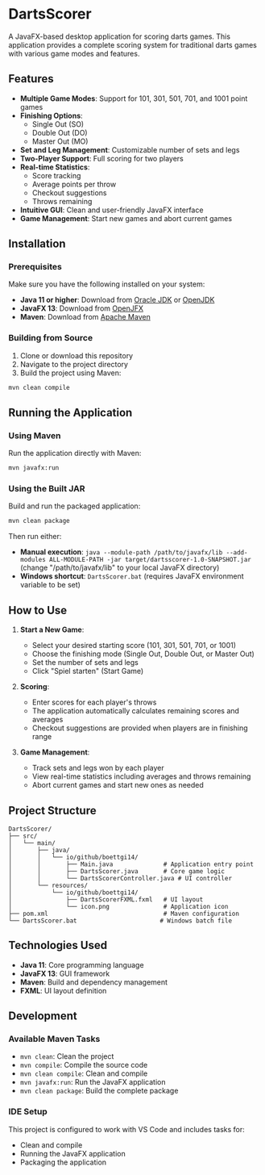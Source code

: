 # DartsScorer

A JavaFX-based desktop application for scoring darts games. This application provides a complete scoring system for traditional darts games with various game modes and features.

## Features

- **Multiple Game Modes**: Support for 101, 301, 501, 701, and 1001 point games
- **Finishing Options**: 
  - Single Out (SO)
  - Double Out (DO) 
  - Master Out (MO)
- **Set and Leg Management**: Customizable number of sets and legs
- **Two-Player Support**: Full scoring for two players
- **Real-time Statistics**:
  - Score tracking
  - Average points per throw
  - Checkout suggestions
  - Throws remaining
- **Intuitive GUI**: Clean and user-friendly JavaFX interface
- **Game Management**: Start new games and abort current games

## Installation

### Prerequisites

Make sure you have the following installed on your system:

- **Java 11 or higher**: Download from [Oracle JDK](https://www.oracle.com/java/technologies/downloads/) or [OpenJDK](https://openjdk.org/install/)
- **JavaFX 13**: Download from [OpenJFX](https://openjfx.io/openjfx-docs/#install-javafx)
- **Maven**: Download from [Apache Maven](https://maven.apache.org/download.cgi)

### Building from Source

1. Clone or download this repository
2. Navigate to the project directory
3. Build the project using Maven:

```bash
mvn clean compile
```

## Running the Application

### Using Maven

Run the application directly with Maven:

```bash
mvn javafx:run
```

### Using the Built JAR

Build and run the packaged application:

```bash
mvn clean package
```

Then run either:
- **Manual execution**: 
  `java --module-path /path/to/javafx/lib --add-modules ALL-MODULE-PATH -jar target/dartsscorer-1.0-SNAPSHOT.jar` (change "/path/to/javafx/lib" to your local JavaFX directory)
- **Windows shortcut**: `DartsScorer.bat` (requires JavaFX environment variable to be set)

## How to Use

1. **Start a New Game**:
   - Select your desired starting score (101, 301, 501, 701, or 1001)
   - Choose the finishing mode (Single Out, Double Out, or Master Out)
   - Set the number of sets and legs
   - Click "Spiel starten" (Start Game)

2. **Scoring**:
   - Enter scores for each player's throws
   - The application automatically calculates remaining scores and averages
   - Checkout suggestions are provided when players are in finishing range

3. **Game Management**:
   - Track sets and legs won by each player
   - View real-time statistics including averages and throws remaining
   - Abort current games and start new ones as needed

## Project Structure

```
DartsScorer/
├── src/
│   └── main/
│       ├── java/
│       │   └── io/github/boettgi14/
│       │       ├── Main.java              # Application entry point
│       │       ├── DartsScorer.java       # Core game logic
│       │       └── DartsScorerController.java # UI controller
│       └── resources/
│           └── io/github/boettgi14/
│               ├── DartsScorerFXML.fxml   # UI layout
│               └── icon.png               # Application icon
├── pom.xml                                # Maven configuration
└── DartsScorer.bat                       # Windows batch file
```

## Technologies Used

- **Java 11**: Core programming language
- **JavaFX 13**: GUI framework
- **Maven**: Build and dependency management
- **FXML**: UI layout definition

## Development

### Available Maven Tasks

- `mvn clean`: Clean the project
- `mvn compile`: Compile the source code
- `mvn clean compile`: Clean and compile
- `mvn javafx:run`: Run the JavaFX application
- `mvn clean package`: Build the complete package

### IDE Setup

This project is configured to work with VS Code and includes tasks for:
- Clean and compile
- Running the JavaFX application
- Packaging the application